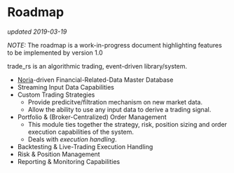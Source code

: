 # Roadmap

_updated 2019-03-19_

*NOTE:* The roadmap is a work-in-progress document highlighting features to be implemented by version 1.0

trade_rs is an algorithmic trading, event-driven library/system.

- [Noria](https://github.com/mit-pdos/noria)-driven Financial-Related-Data Master Database
- Streaming Input Data Capabilities
- Custom Trading Strategies
    - Provide predicitve/filtration mechanism on new market data.
    - Allow the ability to use any input data to derive a trading signal.
- Portfolio & (Broker-Centralized) Order Management
    - This module ties together the strategy, risk, position sizing and order execution capabilities of the system.
    - Deals with *execution handling*.
- Backtesting & Live-Trading Execution Handling
- Risk & Position Management
- Reporting & Monitoring Capabilities
